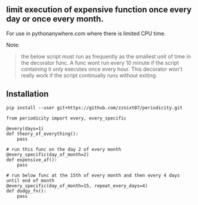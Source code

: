 ## limit execution of expensive function once every day or once every month.
For use in pythonanywhere.com where there is limited CPU time.

Note:
> the below script must run as frequently as the smallest unit of time in the
decorator func. A func wont run every 10 minute if the script containing it
only executes once every hour.
This decorator won't really work if the script continually runs without exiting. 


## Installation
`pip install --user git+https://github.com/zznixt07/periodicity.git`

```
from periodicity import every, every_specific

@every(days=1)
def theory_of_everything(): 
    pass

# run this func on the day 2 of every month
@every_specific(day_of_month=2)
def expensive_af():
    pass

# run below func at the 15th of every month and then every 4 days until end of month
@every_specific(day_of_month=15, repeat_every_days=4)
def dodgy_fn():
    pass 

```
